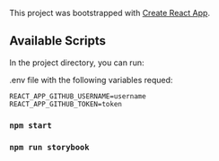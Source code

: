 This project was bootstrapped with [Create React App](https://github.com/facebook/create-react-app).

## Available Scripts

In the project directory, you can run:

.env file with the following variables requed:

```
REACT_APP_GITHUB_USERNAME=username
REACT_APP_GITHUB_TOKEN=token
```

### `npm start`
### `npm run storybook`